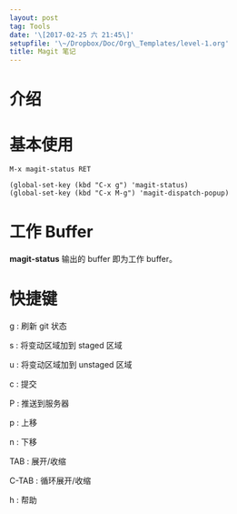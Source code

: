 ```yaml
---
layout: post
tag: Tools
date: '\[2017-02-25 六 21:45\]'
setupfile: '\~/Dropbox/Doc/Org\_Templates/level-1.org'
title: Magit 笔记
---
```


介绍
====

基本使用
========

``` example
M-x magit-status RET
```

``` elisp
(global-set-key (kbd "C-x g") 'magit-status)
(global-set-key (kbd "C-x M-g") 'magit-dispatch-popup)
```

工作 Buffer
===========

**magit-status** 输出的 buffer 即为工作 buffer。

快捷键
======

g
:   刷新 git 状态

s
:   将变动区域加到 staged 区域

u
:   将变动区域加到 unstaged 区域

c
:   提交

P
:   推送到服务器

p
:   上移

n
:   下移

TAB
:   展开/收缩

C-TAB
:   循环展开/收缩

h
:   帮助
